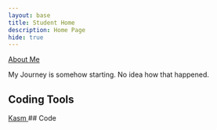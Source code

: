 ```yaml
---
layout: base
title: Student Home 
description: Home Page
hide: true
---
```

<head>
<style>
head  {
  font-size: 24px;
  font-family: courier-new;
}

body {
  font-size: 24px;
  font-family: courier-new;
}
</style>

 <a href="index2.md"> 
   About Me
 </a>
</head>

<body>

My Journey is somehow starting. No idea how that happened.

## Coding Tools
<a href="https://kasm.nighthawkcodingsociety.com/">
Kasm
</a>
## Code

</body>
